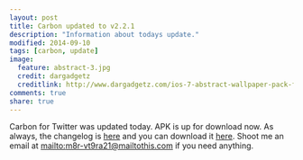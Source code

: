 ```yaml
---
layout: post
title: Carbon updated to v2.2.1
description: "Information about todays update."
modified: 2014-09-10
tags: [carbon, update]
image:
  feature: abstract-3.jpg
  credit: dargadgetz
  creditlink: http://www.dargadgetz.com/ios-7-abstract-wallpaper-pack-for-iphone-5-and-ipod-touch-retina/
comments: true
share: true
---
```


Carbon for Twitter was updated today. APK is up for download now.
As always, the changelog is [here](http://carbonclient.github.io/carbon/changes) and you can download it [here](http://carbonclient.github.io/carbon/).
Shoot me an email at [mailto:m8r-vt9ra21@mailtothis.com](m8r-vt9ra21@mailtothis.com) if you need anything.
